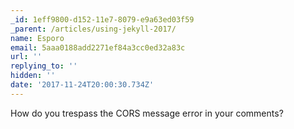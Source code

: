```yaml
---
_id: 1eff9800-d152-11e7-8079-e9a63ed03f59
_parent: /articles/using-jekyll-2017/
name: Esporo
email: 5aaa0188add2271ef84a3cc0ed32a83c
url: ''
replying_to: ''
hidden: ''
date: '2017-11-24T20:00:30.734Z'
---
```


How do you trespass the CORS message error in your comments?
